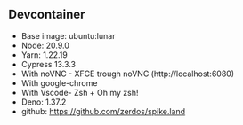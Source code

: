 ## Devcontainer

- Base image: ubuntu:lunar
- Node: 20.9.0
- Yarn: 1.22.19
- Cypress 13.3.3
- With noVNC - XFCE trough noVNC (http://localhost:6080)
- With google-chrome
- With Vscode- Zsh + Oh my zsh!
- Deno: 1.37.2
- github: https://github.com/zerdos/spike.land
